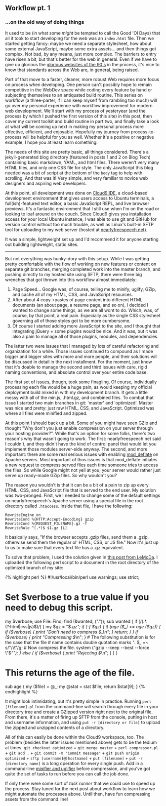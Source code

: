 ## Workflow pt. 1
### ...on the old way of doing things

It used to be (in what some *might* be tempted to call the Good 'Ol Days) that all it took to start developing for the web was an `index.html` file. Then we started getting fancy: maybe we need a separate stylesheet, how about some external JavaScript, maybe some extra assets... and then things got complex. Not bad, by any means, just more complex. The barriers to entry have risen a bit, but that's better for the web in general. Even if we have to give up glorious the [glorious websites of the 90's](http://www.warnerbros.com/archive/spacejam/movie/jam.htm) in the process, it's nice to know that standards across the Web are, in general, being raised.

Part of that move to a faster, cleaner, more robust Web requires more focus on process when developing. One person can't possibly hope to remain competitive in the WebDev space while coding every feature by hand or subjecting themselves to an antiquated build routine. This series on workflow (a three-parter, if I can keep myself from rambling too much) will go over my personal experience with workflow improvement for modern web development. We'll start with my process of yesteryear (and the process by which I pushed the first version of this site) in this post, then cover my current toolkit and build routine in part two, and finally take a look at what will be coming up next in making my personal process more effective, efficient, and enjoyable. Hopefully my journey from process-to-process will be helpful for you as well. Whether it's a positive or negative example, I hope you at least learn something.

The needs of this site are pretty basic, all things considered. There's a jekyll-generated blog directory (featured in posts 1 and 2 on Blog Tech) containing basic markdown, YAML, and html files. There weren't very many HTML files, and only one CSS file for style. The only JavaScript this blog needed was a bit of script at the bottom of the `body` tag to help with scrolling. And that was it! Very simple, and very familiar to novice web designers and aspiring web developers.

At this point, all development was done on [Cloud9 IDE](https://c9.io), a cloud-based development environment that gives users access to Ubuntu terminals, a full(ish)-featured text editor, a basic JavaScript REPL, and live browser previews. It's a fantastic environment that I still use when I'm on the road or looking to loaf around on the couch. Since Cloud9 gives you installation access for your local Ubuntu instance, I was able to use git and GitHub for version control without too much trouble, as well as Linux's built-in SFTP tool for uploading to my web server (hosted at [nearlyfreespeech.net](https://www.nearlyfreespeech.net/)).

It was a simple, lightweight set up and I'd recommend it for anyone starting out building lightweight, static sites.

---

But not everything was hunky-dory with this setup. While I was getting pretty comfortable with the flow of working on new features or content on separate git branches, merging completed work into the master branch, and pushing directly to my hosted site using SFTP, there were three big wrenches that got thrown into this workflow almost immediately:

1. Page Speed... Google was, of course, telling me to minify, uglify, GZip, and cache all of my HTML, CSS, and JavaScript resources.
2. After about 4 copy->pastes of page content into different HTML documents (an about page, a resume page, and so on), I decided I wanted to change some things, as we are all wont to do. Which, was, of course, by that point, a real pain. Especially as the single CSS stylesheet governing all of those styles got to be more cumbersome.
3. Of course I started adding more JavaScript to the site, and I thought that integrating jQuery + some plugins would be nice. And it was, but it was also a pain to manage all of those plugins, modules, and dependencies.

The latter two were issues that I managed by lots of careful refactoring and organization for a while. Those issues continued to compound as I made bigger and bigger sites with more and more people, and their solutions will be discussed in detail in the next installment. For the moment, just know that it's doable to manage the second and third issues with care, rigid naming conventions, and absolute control over your entire code base.

The first set of issues, though, took some finagling. Of course, individually processing each file would be a huge pain, as would keeping my official deployment build mixed in with my development branch. It gets a little messy with all of the min.js, .html.gz, and combined files. To combat that issue I started two main branches in git: 'master' and 'optimized'. Master was nice and pretty: just raw HTML, CSS, and JavaScript. Optimized was where all files were minified and zipped.

At this point I should back up a bit. Some of you might have seen GZip and thought "Why don't you just enable compression on your server through your hosting provider?". While that's an option for some folks, there's two reason's why that wasn't going to work. The first: nearlyfreespeech.net said I couldn't, and they didn't have the kind of control panel that would let you implement those modules server-side anyway. The second, and more important: there are some real serious issues with enabling [mod_deflate](http://httpd.apache.org/docs/2.2/mod/mod_deflate.html) on Apache servers. Most important of thos issues is that mod_deflate initiates a new request to compress served files each time someone tries to access the files. So while Google might not yell at you, your server would rather just serve up ready-made GZip files. So why wouldn't you?

The reason you wouldn't is that it can be a bit of a pain to zip up every HTML, CSS, and JavaScript file that is served to the end user. My solution was two-pronged. First, we I needed to change some of the default settings on nearlyfreespeech's Apache server using a special file in the root directory called `.htaccess`. Inside that file, I have the following:


```
RewriteEngine on
RewriteCond %{HTTP:Accept-Encoding} gzip
RewriteCond %{REQUEST_FILENAME}.gz -f
RewriteRule ^(.*)$ $1.gz [L]
```

It basically says, "If the browser accepts .gzip files, send them a .gzip, otherwise send them the regular ol' HTML, CSS, or JS file." Now it's just up to us to make sure that every text file has a .gz equivalent.

To solve that problem, I used the solution given in [this post from LeMoDa](http://www.lemoda.net/mod_rewrite/gzip-static/index.html). I uploaded the following perl script to a document in the root directory of the optimized branch of my site:

{% highlight perl %}
#!/usr/local/bin/perl
use warnings;
use strict;
# Set $verbose to a true value if you need to debug this script.
my $verbose;
use File::Find;
find (\&wanted, ("."));
sub wanted
{
    if (/(.*\.(?:html|css|js)$)/) {
        my $gz = "$_.gz";
        if (-f $gz) {
            if (age ($_) <= age ($gz)) {
                if ($verbose) {
                    print "Don't need to compress $_\n";
                }
                return;
            }
        }
        if ($verbose) {
            print "Compressing $_\n";
        }
        # The following substitution is for the case that the file
        # name contains double quotation marks ".
        $_ =~ s/"/\\"/g;
        # Now compress the file.
        system ("gzip --keep --best --force \"$_\"");
    }
    else {
        if ($verbose) {
            print "Rejecting $_\n";
        }
    }
}

# This returns the age of the file.

sub age
{
    my ($file) = @_;
    my @stat = stat $file;
    return $stat[9];
}
{% endhighlight %}

It might look intimidating, but it's pretty simple in practice. Running `perl [filename].pl` from the command-line will search through every file in your directory tree and create a GZipped version right next to the original file. From there, it's a matter of firing up SFTP from the console, putting in host and username information, and using `put -r [directory or file]` to upload the zipped and unzipped contents of a directory.

All of this can easily be done within the Cloud9 workspace, too. The problem (besides the latter issues mentioned above) gets to be the tedium at times. `git checkout optimized` + `git merge master` + `perl compressor.pl` + `git add .` + `git commit -m "Commit message"` + `git push origin optimized` + `sftp [username]@[hostname]` + `put [filename]` + `put -r [directory name]` is a long operation for every single push. Add in a command-line [minifier and uglifier](https://developers.google.com/speed/docs/insights/MinifyResources?hl=en) before compression, and you've got quite the set of tasks to run before you can call the job done.

If only there were some sort of *task runner* that we could use to speed up the process. Stay tuned for the next post about workflow to learn how we might automate the processes above. Until then, have fun compressing assets from the command line!
